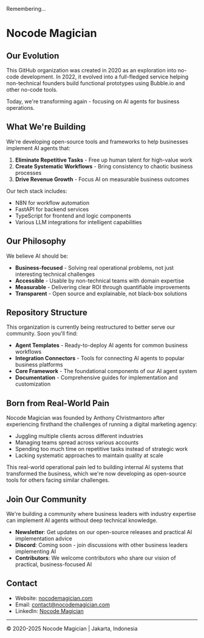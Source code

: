 Remembering...

# Nocode Magician

## Our Evolution

This GitHub organization was created in 2020 as an exploration into no-code development. In 2022, it evolved into a full-fledged service helping non-technical founders build functional prototypes using Bubble.io and other no-code tools.

Today, we're transforming again - focusing on AI agents for business operations.

## What We're Building

We're developing open-source tools and frameworks to help businesses implement AI agents that:

1. **Eliminate Repetitive Tasks** - Free up human talent for high-value work
2. **Create Systematic Workflows** - Bring consistency to chaotic business processes
3. **Drive Revenue Growth** - Focus AI on measurable business outcomes

Our tech stack includes:
- N8N for workflow automation
- FastAPI for backend services
- TypeScript for frontend and logic components
- Various LLM integrations for intelligent capabilities

## Our Philosophy

We believe AI should be:
- **Business-focused** - Solving real operational problems, not just interesting technical challenges
- **Accessible** - Usable by non-technical teams with domain expertise
- **Measurable** - Delivering clear ROI through quantifiable improvements
- **Transparent** - Open source and explainable, not black-box solutions

## Repository Structure

This organization is currently being restructured to better serve our community. Soon you'll find:

- **Agent Templates** - Ready-to-deploy AI agents for common business workflows
- **Integration Connectors** - Tools for connecting AI agents to popular business platforms
- **Core Framework** - The foundational components of our AI agent system
- **Documentation** - Comprehensive guides for implementation and customization

## Born from Real-World Pain

Nocode Magician was founded by Anthony Christmantoro after experiencing firsthand the challenges of running a digital marketing agency:

- Juggling multiple clients across different industries
- Managing teams spread across various accounts
- Spending too much time on repetitive tasks instead of strategic work
- Lacking systematic approaches to maintain quality at scale

This real-world operational pain led to building internal AI systems that transformed the business, which we're now developing as open-source tools for others facing similar challenges.

## Join Our Community

We're building a community where business leaders with industry expertise can implement AI agents without deep technical knowledge.

- **Newsletter**: Get updates on our open-source releases and practical AI implementation advice
- **Discord**: Coming soon - join discussions with other business leaders implementing AI
- **Contributors**: We welcome contributors who share our vision of practical, business-focused AI

## Contact

- Website: [nocodemagician.com](https://nocodemagician.com)
- Email: [contact@nocodemagician.com](mailto:contact@nocodemagician.com)
- LinkedIn: [Nocode Magician](https://www.linkedin.com/company/nocodemagician/)

---

© 2020-2025 Nocode Magician | Jakarta, Indonesia
